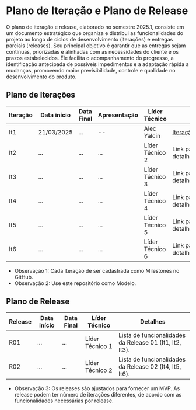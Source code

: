 # Plano de Iteração e Plano de Release

O plano de iteração e release, elaborado no semestre 2025.1, consiste em um documento estratégico que organiza e distribui as funcionalidades do projeto ao longo de ciclos de desenvolvimento (iterações) e entregas parciais (releases). Seu principal objetivo é garantir que as entregas sejam contínuas, priorizadas e alinhadas com as necessidades do cliente e os prazos estabelecidos. Ele facilita o acompanhamento do progresso, a identificação antecipada de possíveis impedimentos e a adaptação rápida a mudanças, promovendo maior previsibilidade, controle e qualidade no desenvolvimento do produto.

## Plano de Iterações

| Iteração | Data início | Data Final | Apresentação | Líder Técnico   | Detalhes                                        |
| -------- | ----------- | ---------- | ------------ | --------------- | ----------------------------------------------- |
| It1      | 21/03/2025  | ...        | --           | Alec Yalcin     | [Iteração 01](iteracao-detalhes/iteracao_01.md) |
| It2      | ...         | ...        | ...          | Líder Técnico 2 | Link para a iteracao-detalhes/iteraoca_xx.md    |
| It3      | ...         | ...        | ...          | Líder Técnico 3 | Link para a iteracao-detalhes/iteraoca_xx.md    |
| It4      | ...         | ...        | ...          | Líder Técnico 4 | Link para a iteracao-detalhes/iteraoca_xx.md    |
| It5      | ...         | ...        | ...          | Líder Técnico 5 | Link para a iteracao-detalhes/iteraoca_xx.md    |
| It6      | ...         | ...        | ...          | Líder Técnico 6 | Link para a iteracao-detalhes/iteraoca_xx.md    |

- Observação 1: Cada Iteração de ser cadastrada como Milestones no GitHub.
- Observação 2: Use este repositório como Modelo.

## Plano de Release

| Release | Data início | Data Final | Líder Técnico   | Detalhes                                                |
| ------- | ----------- | ---------- | --------------- | ------------------------------------------------------- |
| R01     | ...         | ...        | Líder Técnico 1 | Lista de funcionalidades da Release 01 (It1, It2, It3). |
| R02     | ...         | ...        | Líder Técnico 2 | Lista de funcionalidades da Release 02 (It4, It5, It6). |

- Observação 3: Os releases são ajustados para fornecer um MVP. As release podem ter número de iterações diferentes, de acordo com as funcionalidades necessárias por release.
